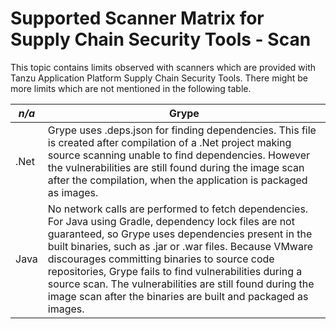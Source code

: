 # Supported Scanner Matrix for Supply Chain Security Tools - Scan

This topic contains limits observed with scanners which are provided with Tanzu
Application Platform Supply Chain Security Tools. There might be more limits
which are not mentioned in the following table.

| _n/a_ | Grype |
|--------|-----------|
|  .Net |  Grype uses .deps.json for finding dependencies. This file is created after compilation of a .Net project making source scanning unable to find dependencies. However the vulnerabilities are still found during the image scan after the compilation, when the application is packaged as images. |
| Java | No network calls are performed to fetch dependencies. For Java using Gradle, dependency lock files are not guaranteed, so Grype uses dependencies present in the built binaries, such as .jar or .war files. Because VMware discourages committing binaries to source code repositories, Grype fails to find vulnerabilities during a source scan. The vulnerabilities are still found during the image scan after the binaries are built and packaged as images. |
